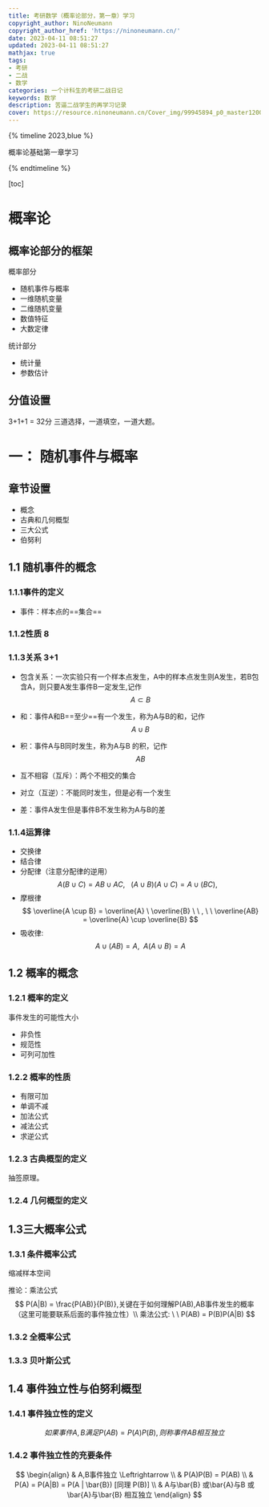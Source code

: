 ```yaml
---
title: 考研数学（概率论部分，第一章）学习
copyright_author: NinoNeumann
copyright_author_href: 'https://ninoneumann.cn/'
date: 2023-04-11 08:51:27
updated: 2023-04-11 08:51:27
mathjax: true
tags:
- 考研
- 二战
- 数学
categories: 一个计科生的考研二战日记
keywords: 数学
description: 苦逼二战学生的再学习记录
cover: https://resource.ninoneumann.cn/Cover_img/99945894_p0_master1200.jpg
---
```




{% timeline 2023,blue %}
<!-- timeline 04-11 -->

概率论基础第一章学习

<!-- endtimeline -->
{% endtimeline %}



[toc]



# 概率论

## 概率论部分的框架

概率部分

- 随机事件与概率
- 一维随机变量
- 二维随机变量
- 数值特征
- 大数定律

统计部分

- 统计量
- 参数估计

## 分值设置

3+1+1 = 32分  三道选择，一道填空，一道大题。

# 一： 随机事件与概率

## 章节设置

- 概念
- 古典和几何概型
- 三大公式
- 伯努利

## 1.1 随机事件的概念

### 1.1.1事件的定义

- 事件：样本点的==集合==

### 1.1.2性质 8

### 1.1.3关系 3+1

- 包含关系：一次实验只有一个样本点发生，A中的样本点发生则A发生，若B包含A，则只要A发生事件B一定发生,记作$$A \subset B$$

- 和：事件A和B==至少==有一个发生，称为A与B的和，记作$$A\cup B$$
- 积：事件A与B同时发生，称为A与B 的积，记作$$AB$$
- 互不相容（互斥）：两个不相交的集合
- 对立（互逆）：不能同时发生，但是必有一个发生
- 差：事件A发生但是事件B不发生称为A与B的差 

### 1.1.4运算律

- 交换律
- 结合律
- 分配律（注意分配律的逆用）$$  A(B \cup C) = AB \cup AC , \ \ \ (A \cup B)(A \cup C) = A\cup(BC) , \ \ \   $$
- 摩根律 $$  \overline{A \cup B}  = \overline{A} \ \overline{B} \ \ , \ \ \overline{AB} = \overline{A} \cup \overline{B} $$
- 吸收律: $$  A \cup (AB) = A, \ \ A (A \cup B) = A  $$

## 1.2 概率的概念

### 1.2.1 概率的定义

事件发生的可能性大小

- 非负性
- 规范性
- 可列可加性

### 1.2.2 概率的性质

- 有限可加
- 单调不减
- 加法公式
- 减法公式
- 求逆公式

### 1.2.3 古典概型的定义

抽签原理。

### 1.2.4 几何概型的定义

## 1.3三大概率公式

### 1.3.1 条件概率公式

缩减样本空间

推论：乘法公式 
$$
P(A|B) = \frac{P(AB)}{P(B)},关键在于如何理解P(AB),AB事件发生的概率（这里可能要联系后面的事件独立性）\\
乘法公式: \ \  P(AB) = P(B)P(A|B)
$$


### 1.3.2 全概率公式

### 1.3.3 贝叶斯公式



## 1.4 事件独立性与伯努利概型

### 1.4.1 事件独立性的定义

$$
如果事件A,B 满足P(AB) = P(A)P(B),则称事件AB相互独立 
$$



### 1.4.2 事件独立性的充要条件

$$
\begin{align}
& A,B事件独立 \Leftrightarrow \\
& P(A)P(B) = P(AB) \\
& P(A) = P(A|B) = P(A | \bar{B}) [同理 P(B)] \\
& A与\bar{B} 或\bar{A}与B 或\bar{A}与\bar{B} 相互独立
\end{align}
$$

